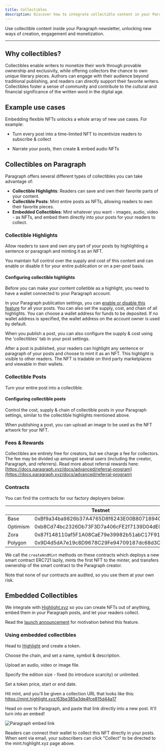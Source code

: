 ```yaml
---
title: Collectibles
description: Discover how to integrate collectible content in your Paragraph newsletter for increased engagement & monetization.
---
```


Use collectible content inside your Paragraph newsletter, unlocking new ways of creation, engagement and monetization.

---

## Why collectibles?

Collectibles enable writers to monetize their work through provable ownership and exclusivity, while offering collectors the chance to own unique literary pieces. Authors can engage with their audience beyond traditional publishing, and readers can directly support their favorite writers. Collectibles foster a sense of community and contribute to the cultural and financial significance of the written word in the digital age.

## Example use cases

Embedding flexible NFTs unlocks a whole array of new use cases. For example:

- Turn every post into a time-limited NFT to incentivize readers to subscribe & collect

- Narrate your posts, then create & embed audio NFTs

## Collectibles on Paragraph

Paragraph offers several different types of collectibles you can take advantage of:

- **Collectible Highlights**: Readers can save and own their favorite parts of your content.
- **Collectible Posts**: Mint entire posts as NFTs, allowing readers to own their favorite pieces.
- **Embedded Collectibles**: Mint whatever you want - images, audio, video - as NFTs, and embed them directly into your posts for your readers to collect.

### Collectible Highlights

Allow readers to save and own any part of your posts by highlighting a sentence or paragraph and minting it as an NFT.

You maintain full control over the supply and cost of this content and can enable or disable it for your entire publication or on a per-post basis.

#### Configuring collectible highlights

Before you can make your content colletible as a highlight, you need to have a wallet connected to your Paragraph account.

In your Paragraph publication settings, you can [enable or disable this feature](https://paragraph.xyz/settings/publication/blog) for all your posts. You can also set the supply, cost, and chain of all highlights. You can choose a wallet address for funds to be deposited. If no wallet address is specified, the wallet address on the account owner is used by default.

When you publish a post, you can also configure the supply & cost using the 'collectibles' tab in your post settings.

After a post is published, your readers can highlight any sentence or paragraph of your posts and choose to mint it as an NFT. This highlight is visible to other readers. The NFT is tradable on third party marketplaces and viewable in their wallets.

### Collectible Posts

Turn your entire post into a collectible.

#### Configuring collectible posts

Control the cost, supply & chain of collectible posts in your Paragraph settings, similar to the collectible highlights mentioned above.

When publishing a post, you can upload an image to be used as the NFT artwork for your NFT.

### Fees & Rewards

Collectibles are entirely free for creators, but we charge a fee for collectors. The fee may be divided up amongst several users (including the creator, Paragraph, and referrers). Read more about referral rewards here: [https://docs.paragraph.xyz/docs/advanced/referral-program](https://docs.paragraph.xyz/docs/advanced/referral-program)

### Contracts

You can find the contracts for our factory deployers below:

|          | Testnet                                    | Mainnet                                    |
| -------- | ------------------------------------------ | ------------------------------------------ |
| Base     | 0xBf9a34ba9826b37A4765D8f6243E00B8071894C1 | 0x9Bf9D0D88C1A835F1052Ef0FBa325b35bBea127a |
| Optimism | 0xb8Cd74bc2326Db73F3D7a406cFE2f7139D04dE06 | 0x584DfE9780C962e0A48fe09D353CbAa62e67C309 |
| Zora     | 0x87f148110af5F1A08CaE79e39982b51abC17F91c | 0x88e6b1341EFA068348b8177F2E59E900CC6D864b |
| Polygon  | 0x9D4d5dA7e19c8D9678C29Fe94709187dc68d3C95 | 0x3285cE203B073bd009200Dfd416a8fD6DF155A57 |

We call the `createAndMint` methods on these contracts which deploys a new smart contract ERC721 lazily, mints the first NFT to the minter, and transfers ownership of the smart contract to the Paragraph creator.

Note that none of our contracts are audited, so you use them at your own risk.

## Embedded Collectibles

We integrate with [Highlight.xyz](https://tools.highlight.xyz) so you can create NFTs out of anything, embed them in your Paragraph posts, and let your readers collect.

Read the [launch announcement](https://paragraph.xyz/@blog/highlight) for motivation behind this feature.

### Using embedded collectibles

Head to [Highlight](https://tools.highlight.xyz) and create a token.

Choose the chain, and set a name, symbol & description.

Upload an audio, video or image file.

Specify the edition size - fixed (to introduce scarcity) or unlimited.

Set a token price, start or end date.

Hit mint, and you'll be given a collection URL that looks like this: https://mint.highlight.xyz/63be385a3de4fce815d44a17

Head on over to Paragraph, and paste that link directly into a new post. It'll turn into an embed!

![Paragraph embed link](/img/highlight_embed.png)

Readers can connect their wallet to collect this NFT directly in your posts. When sent via email, your subscribers can click "Collect" to be directed to the mint.highlight.xyz page above.

